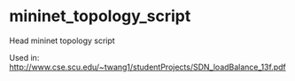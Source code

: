 mininet_topology_script
=======================

Head mininet topology script

Used in: http://www.cse.scu.edu/~twang1/studentProjects/SDN_loadBalance_13f.pdf
